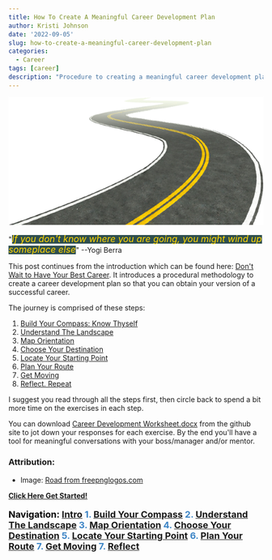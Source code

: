 ```yaml
---
title: How To Create A Meaningful Career Development Plan
author: Kristi Johnson
date: '2022-09-05'
slug: how-to-create-a-meaningful-career-development-plan
categories:
  - Career
tags: [career]
description: "Procedure to creating a meaningful career development plan"
---
```


<!--- START PAGINATE FEATURE --->
<span class="content_intro">

![image info](./resources/road-15429.png)

"<span style="background-color: DarkSlateGray"><font size="4" color="Gold"><em>If you don't know where you are going, you might wind up someplace else</em></font></span>" --Yogi Berra


This post continues from the introduction which can be found here: [Don't Wait to Have Your Best Career](https://kljohnson.netlify.app/2022/09/04/dont-wait-to-have-your-best-career/).  It introduces a procedural methodology to create a career development plan so that you can obtain your version of a successful career.

The journey is comprised of these steps:
1. <a href="#" class="page2">Build Your Compass: Know Thyself</a>
2. <a href="#" class="page3">Understand The Landscape</a>
3. <a href="#" class="page4">Map Orientation</a>
4. <a href="#" class="page5">Choose Your Destination</a>
5. <a href="#" class="page6">Locate Your Starting Point</a>
6. <a href="#" class="page7">Plan Your Route</a>
7. <a href="#" class="page8">Get Moving</a>
8. <a href="#" class="page9">Reflect. Repeat</a>

I suggest you read through all the steps first, then circle back to spend a bit more time on the exercises in each step.

You can download [Career Development Worksheet.docx](https://github.com/kljohnson4good/Blog/blob/main/Career%20Development%20Worksheet.docx) from the github site to jot down your responses for each exercise.  By the end you'll have a tool for meaningful conversations with your boss/manager and/or mentor. 

### Attribution:

* Image: <a href="https://www.freepnglogos.com/pics/road">Road from freepnglogos.com</a>

**<a href="#" class="page2">Click Here Get Started!</a>**

</span>

<!--- #################### STEP 1 ########################### --->

<span class="content1" style="display:none">

# Step 1: Build Your Compass (Know Thyself)

<p align="center">
 <img src="./resources/pexels-hassan-ouajbir-1535288.jpg" alt="drawing" width="200"/>
 </br>
 "<span style="background-color: DarkSlateGray"><font color="Gold"><em>Knowing yourself is the beginning of all wisdom</em></font></span>" --Aristotle
</p>

Try not to be guided by somebody elses version of success.  Find yourself first.

### Values

Your journey should be guided by your values. Otherwise too many years later you could realize you've been wasting your time on the wrong things.  By using your values as a compass you are better poised to spend your precious time on this earth doing things that bring you fulfillment and joy as opposed to misguided frustration. 

**Use the worksheet to come up with a list of your top 5 values in priority order**.  If you're having a difficult time coming up with these, then you're not alone.  Trust me, it's hard to figure out who you are and why you want what you want.  It's been a continual process for me over 30 years!  However once you start this process, your clarity will emerge year after year.

Use the worksheet and brainstorm these things:
1. What experiences fulfill you and bring you joy and happiness?  
2. Who your role models and why?  What is it about them that you admire and seek to amplify in yourself?
3. Dig deeper into the WHY behind your current goals.  For example if you want to be rich, what is it about being rich that you really want?  Is it freedom, admiration, power, etc?

What values are behind the theme of your responses?  You may want to stop here and research more about values or even take an assessment to help you understand yourself and what motivates you.  If you already have a good handle on who you are, then go on to the next step.

<font size=3 color="Gray">

example: My values at the time of writing:

1. Healthy (non-toxic) work environment
2. Work/life balance and office flexibility
3. Opportunities for new and unique experiences (conferences, roles, tasks, learning etc)
4. Freedom and autonomy for what I work on and how I achieve set objectives
5. Size of paycheck

</font>

### Passion

Finding a career that can tap into your passion will boost your career because you'll be able to spend that little extra discretionary time you might have on it, and won't drain your energy.  In fact, doing these things might even boost your energy and help you bring the best version of yourself not only to work but into other areas of your personal life.

**Use the worksheet to identify your top 3-5 passions**.

Passions are things you like doing, have an affinity to do and would probably even do them for free.  It's helpful to think about where you spend the bulk of your time or thoughts when they are NOT chores (things you don't simply feel obligated to do) or physical restoration (i.e. sleep).  For me, passions are the things I stay up to midnight for despite being sleepy.  I wake up thinking about them night, and can't wait to get out of the bed in the morning to do.  <span style="background-color: Beige"><font size="4" color="Black">Passion projects create energy in my life</span>.  

* List experiences you've had which gave you energy or made you feel excited
* What do you do for fun in your "me time"?

### Attribution:

* Photo by Hassan OUAJBIR: https://www.pexels.com/photo/woman-sitting-while-showing-heart-sign-hands-1535288/

<a href="#" class="page3">Go To The Next Step</a>

</span>

<!--- #################### STEP 2 ########################### --->
<span class="content2" style="display:none">

# Step 2: Understand The Landscape

<p align="left">
  <img src="./resources/pexels-matheus-bertelli-11749418.jpg" alt="drawing" style="width:500px;"/>
</p>

Knowing landscape helps you see which routes will be easier and which will be more difficult (or impossible) to traverse.  The TOP model is popular and can easily be Googled to get more details.  TOP stands for: **Talent**, **Opportunity** and **Passion**.  The concept is that when the 3 intersect, this is where you can have your best career.  

<p align="center" >
  <img src="./resources/TOP.png" alt="drawing" style="width:300px;"/>
</p>

### Talent (strengths)

These are skills that you've focused on during school or mastered on the job.  They might be things that come naturally easy to you or things that you've worked on to the point that you are now really good at doing.

It may sometimes be difficult to notice your own strengths because they come so naturally to you and feel easy.  If you find yourself wondering why nobody else can do what you do because it's so intuitive or easy, then take special note because these are **your superpowers**.

If you're having trouble defining your talents then it may help to get feedback from your manager, mentor, colleagues or friends.  There are also free assessments you can take online [https://www.viacharacter.org/](https://www.viacharacter.org/) (one I took), or more detailed assessments you can pay for like [StrengthsFinder](https://www.gallup.com/cliftonstrengths/en/254033/strengthsfinder.aspx).

**Use the worksheet to write down your talents**.

### Opportunity

The opportunities available to you are going to be restricted by the industry, company you and particular team you're in. If you haven't done so already, have a discussion with to your manager about what opportunities are available which may align with your talents, passions and goals.  Note further to **align opportunities with business objectives for maximum impact**. The more you understand about the big picture company objectives, the more potential you have to add value.  When you add value, you gain leverage to negotiate for the things you want.

Not all managers are the same when it comes to helping you on your journey.  To help yourself more, you may also want to research how to **Job Craft** your role in a way that helps you get closer to what you're looking for. 

**Use the worksheet to write down the available opportunities** as they relate to your current condition.  For example is there a need that needs to be filled that you can volunteer to help out with.

### Changing the Landscape

The landscape is not static!  Adopt a **growth mindset**, to believe that anything is possible.  Values and passions are probably going to be immutable properties but you have control over your talent and can influence the opportunities.

For example if you complete your TOP model Venn diagram and realize that the intersection doesn't align with your income needs, then you may need to change your skillset by working on mastering a particular skill or acquiring a certificate.  Likewise if your opportunities don't align then you may need to look into changing your role, company or industry.

### Attribution

* Photo by Matheus Bertelli: https://www.pexels.com/photo/off-road-car-driving-in-difficult-terrain-11749418/

<a href="#" class="page4">Go To The Next Step</a>

</span>

<!--- #################### STEP 3 ########################### --->
<span class="content3" style="display:none">

# Step 3: Map Orientation

The map is defined by your company and your boss. They will define the paths and requirements to upward mobility. 
<p align="center" style="float: right; padding-right:10px">
  <img src="./resources/NicePng_up-png_2465129.png" alt="drawing" style="width:150px;"/>
</p>
 For example a company may have grade levels (ex: Engineer grade level I, II, III) or may simply use titles like "junior", "senior", "lead", "fellow", etc.  Each typically come with financial and/or prestige related incentives and will likely be how you end up defining progress or setting short-term goals.  

Some companies like mine have a pretty well defined map, but others don't.  If your company or team has not created this for you, then you may have to do a little extra work to create one for yourself.  Having something well defined will help keep mutual expectations between you and your manager and help to hold your superiors accountable when it comes time for those promotion discussions.  Maps aren't guarantees or checkboxes to promotions but they will help you collect the evidence necessary to expedite it.

If you have not done so yet, have a discussion with your manager, mentor and/or colleagues to make sure you understand what the map is, and which way is up, down or sideways.  You should also seek to understand what it *actually* takes to move around on the map as well.

**<a href="#" class="page5">Go To The Next Step</a>**

</span>

<!--- #################### STEP 4 ########################### --->
</span>
<span class="content4" style="display:none">

# Step 4: Choose Your Destination

It's *Choose You're Own Adventure* time.  How far you want to go?

<p align="center">
  <img src="./resources/pexels-mirsad-mujanovic-691034.jpg" alt="drawing" style="width:500px;"/>
</p>
<p style="text-align: center;">
<span style="background-color: DarkSlateGray;"><font color="Gold"><em>Great things never come from comfort zones</em></font></span>
</p>

### Lifelong Goals

**Use the worksheet to write down lifelong goals**.  These long-term goals may be a goal 10+ years down the line, when you retire, or even what you want to achieve before you die, or how you want to be remembered when you die.  

Be inspirational.  The goal might feel impossible right now but this plan is being written to take those steps.  Try not to worry about whether you achieve it or not either.  A moonshot could be made by aiming for the stars, and that's still pretty remarkable.

"<span style="background-color: DarkSlateGray;"><font color="Gold"><em>If you aim higher than you expect, you could reach higher than you dreamed</em></font></span>" --Richard Branson


**Come back to your values**.  Remember to connect your goals to your values.  Do they align?  Why do you want this particular goal?  I know sometimes we get caught up in the rat race or neighbor comparison game, but note that not every goal is achieved through leveling up or being promoted.  

### Short-Term Goals

**Use the worksheet to write down short term goals**.

Break the larger goals into smaller goals until you identify something that is achievable in the next 1-4 years.  These goals will be limited by your landscape and map given your current situation.

<font size=3 color="Gray">

example:

* **Life Goal**: Become the best version of myself so that I can inspire others to be the best version of themselves
* **Career Goal**: Promotion every 3-5 years and/or I successfully inspire others.
* **Next Destination**: Promotion within 2 years

</font>

### Commit And Share Your Goals

Writing down your goals can support your commitment to them.  Now let them be known to enable others to help you get what you want.  Your manager, mentors and leaders are all people who are typically in a position to hear about opportunities before you do.  They also have influence over who is assigned to do what tasks, so they are key factors in helping you get to where you want to go. <span style="background-color: Beige"><font size="4" color="Black">When people know what you want and what talent you can offer, you'll be top of mind when opportunities open up</span>.  One piece of advice that sticks with me to today is that people cannot read your mind.  You cannot expect people to know what you want, so be vocal.  Say it, and repeat it, and  make sure you're heard.  <span style="background-color: Beige"><font size="4" color="Black">Communicating openly and transparently will uncover hidden opportunities in the landscape</span>.

**<a href="#" class="page6">Go To The Next Step</a>**

</span>

<!--- #################### STEP 5 ########################### --->
<span class="content5" style="display:none">

# Step 5: Locate Your Starting Point On The Map
Your strengths define your starting point.  Locate them on the map.
<p align="center">
  <img src="./resources/You_are_here.png" alt="drawing" style="width:150px;"/>
</p>
For example which grade level or title are you performing to right now?  
If you've created or located a well defined map in the previous steps, then you can use it to check off areas you are doing well and identify areas you need to improve upon which will help plan your route in the next step.

Always stay aligned with your manager.  I suggest you have a meaningful conversation with your manager to ensure you are on the same page because they will be your gatekeeper to upwards mobility in your company.  Note further that each person is unique.  Even managers in the same organizational hierarchy will have different expectations, and further expectations for a peer of yours working for the same manager may not be transferable to you.

<a href="#" class="page7">Go To The Next Step</a>

</span>

<!--- #################### STEP 6 ########################### --->
<span class="content6" style="display:none">

### Step 6: Plan Your Route

<p align="center" style="float: left; padding-right:10px">
  <img src="./resources/pexels-cottonbro-9292813.jpg" alt="drawing" style="width:300px;"/>
</p>

Now that you have a destination in mind and know where you're starting from, it's time to plan the route  and waypoints.  Think of the waypoints as micro-goals (or stepping stones) along your way to achieving your goals.  It's best if they are specific, time bound and measurable.  What do you want, by when, as measured by what?  Without those details, it becomes too easy to let yourself off the hook.  For example, of you want to become an an *expert* in python coding, what does it mean to be an expert?  Instead, define expert as for example, passing a particular skills test (like LinkedIn skills tests).

**Use the worksheet to plan waypoints between your location and next destination**.

<font size=3 color="Gray">

example:

* **Next Destination**: Promoted in next 2 years
    <font size=3 color="Black">
    * **Waypoint 1**:Become an expert at programming in python by the end of the year, as measured by passing the Linked-In skills test
    * **Waypoint 2**: Become a confident presenter as measured by my manager
    </font>

</font>

### A Note About Progress

Progress is not always a straight line.  Many people will tell you that the path was winding.  The point is to keep moving and beware of stagnation.

"<span style="background-color: DarkSlateGray"><font color="Gold" size=3><em>Without deviation from the norm, progress is not possible</em></font></span>" <font size=3>--Frank Zappa</font>

<p align="center" padding-right:10px">
  <img src="./resources/Progress.png" alt="drawing" style="width:500px;"/>
</p>

Sometimes by simply following your compass (doing things that bring your fulfillment, joy and happiness), eventually your path reveals itself.

<p align="center" style="float: right; padding-right:10px">
  <img src="./resources/NicePng_steve-jobs-png_1120801.png" alt="drawing" style="width:100px;"/>
</p>
"<span style="background-color: DarkSlateGray"><font color="Gold"><em>You can't connect the dots looking forward; you can only connect them looking backwards.  So you have to trust that the dots will somehow connect in your future</em></font></span>" --Steve Jobs

<br/>
Trust in the journey and try not to worry too much about the destination.

<a href="#" class="page8">Go To The Next Step</a>
</span>

<!--- #################### STEP 7 ########################### --->
</span>
<span class="content7" style="display:none">

### Step 7: Get Moving
<iframe style="float: left; padding-right:10px" src="https://assets.pinterest.com/ext/embed.html?id=611082243180070377" height="258" width="236" frameborder="0" scrolling="no" ></iframe>

Break the waypoints into actionable steps.  Again suppose so you want to be an expert python coder.  How does one achieve that?  Brainstorm a list of options such as taking a class or reading a book.  Prioritize the list then go do some research to define which specific class or book, and schedule some time in whatever calendar runs your life and go do it!

**Use the worksheet to identify actions that move you towards the waypoints**

<font size=3 color="Gray">

example:

* **Next Destination**: Promoted in next 2 years
    * **Waypoint 1**:Become an expert at programming in python by the end of the year, as measured by passing the Linked-In skills test
    <font size=3 color="Black">
        * **Action 1**: Schedule 2 hours per week on my calendar to find a class and complete all the exercises
    </font>
    * **Waypoint 2**: Become a confident presenter as measured by my manager
    <font size=3 color="Black">
        * **Action 2.1**: Schedule an hour a week to attend my local Toastmasters club meeting
        * **Action 2.2**: Schedule a meeting with my manager to discuss opportunities to volunteer to present technical information in an upcoming meeting
    </font>

</font>

**<a href="#" class="page9">Go To The Next Step</a>**

</span>

<!--- #################### STEP 8 ########################### --->
<span class="content8" style="display:none">

# Reflect.  Repeat.

Congratulations!  If you've gotten this far, then you have a good start on planning your career journey.  But it doesn't end here, nor does it stop once you reach a destination.  

Remember that your plan is not a contract.  It's OK if you don't do everything on the list or don't execute them exactly as planned.  During your reflection time, also record unplanned events or achievements.  These are important waypoints that may help you to see the path and opportunities as it reveals itself.

This process should be repeated regularly because your personal values and goals will change over time, not to mention the landscape and map may as well. 

<font size=3 color="Gray">

example: My personal method leverages new years as an annual checkpoint to reflect on my bigger aspirations in a binder as well as record unexpected achievements that occurred during the year.  Then my quarterly work related review sessions with my manager serve to remind me to double check the plan against my current situation.
</font>

</span>

<!--- #################### end of content ########################### 
--->

<p><b>Navigation: <span style="color: #3d85c6;">
<a href="#" class="page1">Intro</a>
1. <a href="#" class="page2">Build Your Compass</a>
2. <a href="#" class="page3">Understand The Landscape</a>
3. <a href="#" class="page4">Map Orientation</a>
4. <a href="#" class="page5">Choose Your Destination</a>
5. <a href="#" class="page6">Locate Your Starting Point</a>
6. <a href="#" class="page7">Plan Your Route</a>
7. <a href="#" class="page8">Get Moving</a>
7. <a href="#" class="page9">Reflect</a>
</b></p>

<!--- below code will show/hide sections based on which is selected --->

<script src="//ajax.googleapis.com/ajax/libs/jquery/1.11.1/jquery.min.js"></script>

<script style="text/javascript">
jQuery(document).ready(function(){
jQuery('.page1').click(function(){
jQuery('.content_intro').show();
jQuery('.content1').hide();
jQuery('.content2').hide();
jQuery('.content3').hide();
jQuery('.content4').hide();
jQuery('.content5').hide();
jQuery('.content6').hide();
jQuery('.content7').hide();
jQuery('.content8').hide();
jQuery('.window').scrollTo(0,0);
return false;
});
jQuery('.page2').click(function(){
jQuery('.content_intro').hide();
jQuery('.content1').show();
jQuery('.content2').hide();
jQuery('.content3').hide();
jQuery('.content4').hide();
jQuery('.content5').hide();
jQuery('.content6').hide();
jQuery('.content7').hide();
jQuery('.content8').hide();
jQuery('.window').scrollTo(0,0);
return false;
});
jQuery('.page3').click(function(){
jQuery('.content_intro').hide();
jQuery('.content1').hide();
jQuery('.content2').show();
jQuery('.content3').hide();
jQuery('.content4').hide();
jQuery('.content5').hide();
jQuery('.content6').hide();
jQuery('.content7').hide();
jQuery('.content8').hide();
jQuery('.window').scrollTo(0,0);
return false;
});
jQuery('.page4').click(function(){
jQuery('.content_intro').hide();
jQuery('.content1').hide();
jQuery('.content2').hide();
jQuery('.content3').show();
jQuery('.content4').hide();
jQuery('.content5').hide();
jQuery('.content6').hide();
jQuery('.content7').hide();
jQuery('.content8').hide();
jQuery('.window').scrollTo(0,0);
return false;
});
jQuery('.page5').click(function(){
jQuery('.content_intro').hide();
jQuery('.content1').hide();
jQuery('.content2').hide();
jQuery('.content3').hide();
jQuery('.content4').show();
jQuery('.content5').hide();
jQuery('.content6').hide();
jQuery('.content7').hide();
jQuery('.content8').hide();
jQuery('.window').scrollTo(0,0);
return false;
});
jQuery('.page6').click(function(){
jQuery('.content_intro').hide();
jQuery('.content1').hide();
jQuery('.content2').hide();
jQuery('.content3').hide();
jQuery('.content4').hide();
jQuery('.content5').show();
jQuery('.content6').hide();
jQuery('.content7').hide();
jQuery('.content8').hide();
jQuery('.window').scrollTo(0,0);
return false;
});
jQuery('.page7').click(function(){
jQuery('.content_intro').hide();
jQuery('.content1').hide();
jQuery('.content2').hide();
jQuery('.content3').hide();
jQuery('.content4').hide();
jQuery('.content5').hide();
jQuery('.content6').show();
jQuery('.content7').hide();
jQuery('.content8').hide();
jQuery('.window').scrollTo(0,0);
return false;
});
jQuery('.page8').click(function(){
jQuery('.content_intro').hide();
jQuery('.content1').hide();
jQuery('.content2').hide();
jQuery('.content3').hide();
jQuery('.content4').hide();
jQuery('.content5').hide();
jQuery('.content6').hide();
jQuery('.content7').show();
jQuery('.content8').hide();
jQuery('.window').scrollTo(0,0);
return false;
});
jQuery('.page9').click(function(){
jQuery('.content_intro').hide();
jQuery('.content1').hide();
jQuery('.content2').hide();
jQuery('.content3').hide();
jQuery('.content4').hide();
jQuery('.content5').hide();
jQuery('.content6').hide();
jQuery('.content7').hide();
jQuery('.content8').show();
jQuery('.window').scrollTo(0,0);
return false;
});
});
</script>

<!--- END PAGINATE FEATURE --->